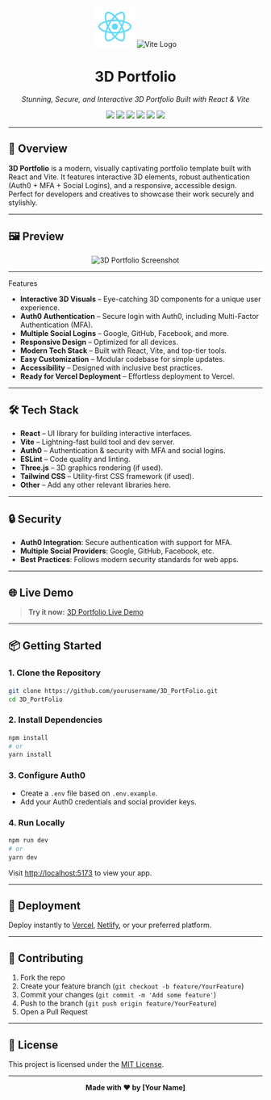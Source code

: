 <!-- Banner / Logo (optional) -->
<p align="center">
    <img src="https://raw.githubusercontent.com/github/explore/main/topics/react/react.png" width="80" alt="React Logo" />
    <img src="https://vitejs.dev/logo.svg" width="80" alt="Vite Logo" />
</p>

<h1 align="center">3D Portfolio</h1>
<p align="center"><em>Stunning, Secure, and Interactive 3D Portfolio Built with React & Vite</em></p>

<p align="center">
    <a href="https://react.dev/" alt="React"><img src="https://img.shields.io/badge/React-20232A?style=for-the-badge&logo=react&logoColor=61DAFB"/></a>
    <a href="https://vitejs.dev/" alt="Vite"><img src="https://img.shields.io/badge/Vite-646CFF?style=for-the-badge&logo=vite&logoColor=FFD62E"/></a>
    <a href="https://auth0.com/" alt="Auth0"><img src="https://img.shields.io/badge/Auth0-EB5424?style=for-the-badge&logo=auth0&logoColor=fff"/></a>
    <a href="https://eslint.org/" alt="ESLint"><img src="https://img.shields.io/badge/ESLint-4B32C3?style=for-the-badge&logo=eslint&logoColor=fff"/></a>
    <a href="https://github.com/yourusername/3D_PortFolio" alt="GitHub"><img src="https://img.shields.io/github/stars/yourusername/3D_PortFolio?style=for-the-badge"/></a>
    <a href="https://3d-portfolio-demo.vercel.app/" alt="Live Demo"><img src="https://img.shields.io/badge/Live-Demo-success?style=for-the-badge&logo=vercel"/></a>
</p>

---

## 🚀 Overview

**3D Portfolio** is a modern, visually captivating portfolio template built with React and Vite. It features interactive 3D elements, robust authentication (Auth0 + MFA + Social Logins), and a responsive, accessible design. Perfect for developers and creatives to showcase their work securely and stylishly.

---

## 🖼️ Preview

<p align="center">
    <img src="https://user-images.githubusercontent.com/yourusername/3d-portfolio-preview.png" alt="3D Portfolio Screenshot" width="700"/>
</p>

---


 Features

- **Interactive 3D Visuals** – Eye-catching 3D components for a unique user experience.
- **Auth0 Authentication** – Secure login with Auth0, including Multi-Factor Authentication (MFA).
- **Multiple Social Logins** – Google, GitHub, Facebook, and more.
- **Responsive Design** – Optimized for all devices.
- **Modern Tech Stack** – Built with React, Vite, and top-tier tools.
- **Easy Customization** – Modular codebase for simple updates.
- **Accessibility** – Designed with inclusive best practices.
- **Ready for Vercel Deployment** – Effortless deployment to Vercel.

---

## 🛠️ Tech Stack

- **React** – UI library for building interactive interfaces.
- **Vite** – Lightning-fast build tool and dev server.
- **Auth0** – Authentication & security with MFA and social logins.
- **ESLint** – Code quality and linting.
- **Three.js** – 3D graphics rendering (if used).
- **Tailwind CSS** – Utility-first CSS framework (if used).
- **Other** – Add any other relevant libraries here.

---

## 🔒 Security

- **Auth0 Integration**: Secure authentication with support for MFA.
- **Multiple Social Providers**: Google, GitHub, Facebook, etc.
- **Best Practices**: Follows modern security standards for web apps.

---

## 🌐 Live Demo

> **Try it now:** [3D Portfolio Live Demo](https://3d-portfolio-demo.vercel.app/)

---

## 📦 Getting Started

### 1. Clone the Repository

```bash
git clone https://github.com/yourusername/3D_PortFolio.git
cd 3D_PortFolio
```

### 2. Install Dependencies

```bash
npm install
# or
yarn install
```

### 3. Configure Auth0

- Create a `.env` file based on `.env.example`.
- Add your Auth0 credentials and social provider keys.

### 4. Run Locally

```bash
npm run dev
# or
yarn dev
```

Visit [http://localhost:5173](http://localhost:5173) to view your app.

---

## 🚀 Deployment

Deploy instantly to [Vercel](https://vercel.com/import), [Netlify](https://app.netlify.com/start), or your preferred platform.

---

## 🤝 Contributing

1. Fork the repo
2. Create your feature branch (`git checkout -b feature/YourFeature`)
3. Commit your changes (`git commit -m 'Add some feature'`)
4. Push to the branch (`git push origin feature/YourFeature`)
5. Open a Pull Request

---

## 📄 License

This project is licensed under the [MIT License](LICENSE).

---

<p align="center">
    <b>Made with ❤️ by [Your Name]</b>
</p>
